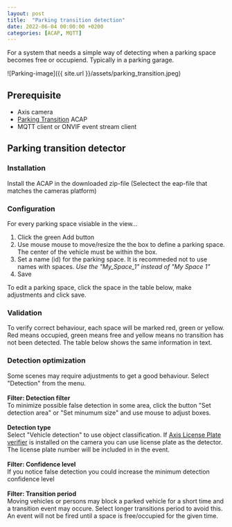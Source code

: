```yaml
---
layout: post
title:  "Parking transition detection"
date: 2022-06-04 00:00:00 +0200
categories: [ACAP, MQTT]
---
```

For a system that needs a simple way of detecting when a parking space becomes free or occupiend.  Typically in a parking garage.

![Parking-image]({{ site.url }}/assets/parking_transition.jpeg)

## Prerequisite
- Axis camera 
- [Parking Transition](https://files.juhlin.me/acap/Parking?source=pages) ACAP
- MQTT client or ONVIF event stream client

## Parking transition detector

### Installation
Install the ACAP in the downloaded zip-file
(Selectect the eap-file that matches the cameras platform)
### Configuration
For every parking space visiable in the view...
1. Click the green Add button
2. Use mouse mouse to move/resize the the box to define a parking space.  The center of the vehicle must be within the box.
3. Set a name (id) for the parking space.  It is recommeded not to use names with spaces. *Use the "My_Space_1" instead of "My Space 1"*
4. Save

To edit a parking space, click the space in the table below, make adjustments and click save.

### Validation
To verify correct behaviour, each space will be marked red, green or yellow.
 Red means occupied, green means free and yellow means no transition has not been detected. 
 The table below shows the same information in text.

### Detection optimization
Some scenes may require adjustments to get a good behaviour.  Select "Detection" from the menu.  
\
**Filter: Detection filter**  
To minimize possible false detection in some area, click the button "Set detection area" or "Set minumum size" and use mouse to adjust boxes.  
\
**Detection type**  
Select "Vehicle detection" to use object classification.  If [Axis License Plate verifier](https://www.axis.com/products/axis-license-plate-verifier) is installed on the camera you can use license plate as the detector.  The license plate number will be included in in the event.  
\
**Filter: Confidence level**  
If you notice false detection you could increase the minimum detection confidence level  
\
**Filter: Transition period**  
Moving vehicles or persons may block a parked vehicle for a short time and a transition event may occure.  Select longer transitions period to avoid this.  An event will not be fired until a space is free/occupied for the given time.  
